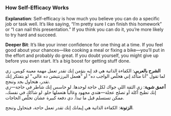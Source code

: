 ### How Self-Efficacy Works

**Explanation**: Self-efficacy is how much you believe you can do a specific job or task well. It’s like saying, “I’m pretty sure I can finish this homework” or “I can nail this presentation.” If you think you can do it, you’re more likely to try hard and succeed.

**Deeper Bit**: It’s like your inner confidence for one thing at a time. If you feel good about your chances—like cooking a meal or fixing a bike—you’ll put in the effort and probably do great. If you doubt yourself, you might give up before you even start. It’s a big boost for getting stuff done.

**الشرح بالعربي**: الكفاءة الذاتية هي قد إيه بتؤمن إنك تقدر تعمل مهمة معينة كويس. زي لما تقول "أنا متأكد إني هخلّص الواجب ده" أو "هعمل البرزنتيشن ده عالي." لو بتفتكر إنك تقدر، هتحاول بجد وتنجح.  
**أعمق شوية**: زي الثقة اللي جواك لكل حاجة لوحدها. لو حاسس إنك شاطر في حاجة—زي إنك تطبخ أكلة أو تصلح عجلة—هتدي مجهود وغالباً هتعملها حلو. لو شاكك في نفسك، ممكن تستسلم قبل ما تبدأ. دي دفعة كبيرة عشان تخلّص الحاجات.

**الزتونة**: الكفاءة الذاتية هي إيمانك إنك تقدر تعمل حاجة، فبتحاول وتنجح.